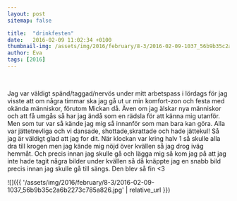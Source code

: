 ```yaml
---
layout: post
sitemap: false

title:  "drinkfesten"
date:   2016-02-09 11:02:34 +0100
thumbnail-img: /assets/img/2016/february/8-3/2016-02-09-1037_56b9b35c2a6b2273c785a826.jpg
author: Eva
tags: [2016]
---
```


 










Jag var väldigt spänd/taggad/nervös under mitt arbetspass i lördags för jag visste att om några timmar ska jag gå ut ur min komfort-zon och festa med okända människor, förutom Mickan då. Även om jag älskar nya människor och att få umgås så har jag ändå som en rädsla för att känna mig utanför. Men som tur var så kände jag mig så innanför som man bara kan göra. Alla var jättetrevliga och vi dansade, shottade,skrattade och hade jättekul! Så jag är väldigt glad att jag for dit. När klockan var kring halv 1 så skulle alla dra till krogen men jag kände mig nöjd över kvällen så jag drog iväg hemmåt. Och precis innan jag skulle gå och lägga mig så kom jag på att jag inte hade tagit några bilder under kvällen så då knäppte jag en snabb bild precis innan jag skulle gå till sängs. Den blev så fin <3

![]({{ '/assets/img/2016/february/8-3/2016-02-09-1037_56b9b35c2a6b2273c785a826.jpg'  | relative_url }})

